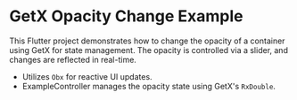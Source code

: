 # GetX Opacity Change Example

This Flutter project demonstrates how to change the opacity of a container using GetX for state management. The opacity is controlled via a slider, and changes are reflected in real-time.

- Utilizes `Obx` for reactive UI updates.
- ExampleController manages the opacity state using GetX's `RxDouble`.

